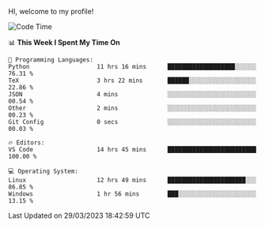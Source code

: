 HI, welcome to my profile!
<!--START_SECTION:waka-->
![Code Time](http://img.shields.io/badge/Code%20Time-667%20hrs%2036%20mins-blue)

📊 **This Week I Spent My Time On** 

```text
💬 Programming Languages: 
Python                   11 hrs 16 mins      ███████████████████░░░░░░   76.31 % 
TeX                      3 hrs 22 mins       ██████░░░░░░░░░░░░░░░░░░░   22.86 % 
JSON                     4 mins              ░░░░░░░░░░░░░░░░░░░░░░░░░   00.54 % 
Other                    2 mins              ░░░░░░░░░░░░░░░░░░░░░░░░░   00.23 % 
Git Config               0 secs              ░░░░░░░░░░░░░░░░░░░░░░░░░   00.03 % 

🔥 Editors: 
VS Code                  14 hrs 45 mins      █████████████████████████   100.00 % 

💻 Operating System: 
Linux                    12 hrs 49 mins      ██████████████████████░░░   86.85 % 
Windows                  1 hr 56 mins        ███░░░░░░░░░░░░░░░░░░░░░░   13.15 % 
```


 Last Updated on 29/03/2023 18:42:59 UTC
<!--END_SECTION:waka-->
